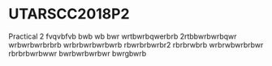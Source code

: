 # UTARSCC2018P2
Practical 2
fvqvbfvb
bwb wb bwr
wrtbwrbqwerbrb
2rtbbwrbwrbqwr
wrbwrbwrbrbrb
wrbrbwrbwrbwrb
rbwrbrbwrbr2
rbrbrwbrb
wrbrwbwrbrbwr
rbrbrbwrbwwr
bwrbwrbwrbwr
bwrgbwrb
